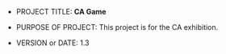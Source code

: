 
- PROJECT TITLE:
**CA Game**

- PURPOSE OF PROJECT: 
This project is for the CA exhibition. 

- VERSION or DATE: 1.3 


